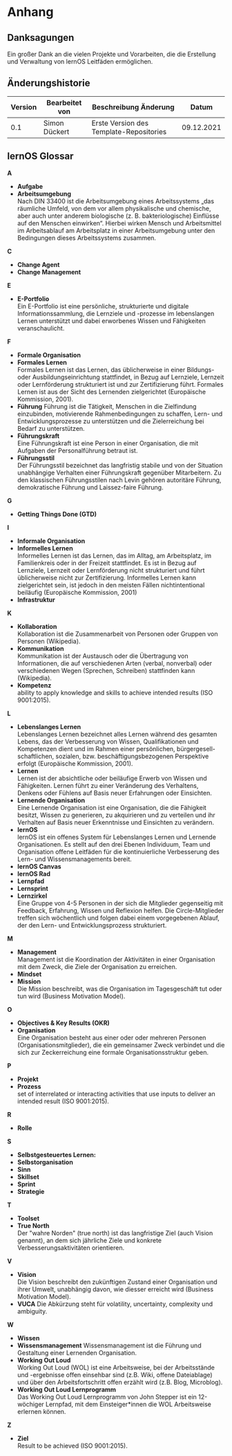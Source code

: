 # Anhang

## Danksagungen

Ein großer Dank an die vielen Projekte und Vorarbeiten, die die Erstellung und Verwaltung von lernOS Leitfäden ermöglichen.

## Änderungshistorie

| Version | Bearbeitet von | Beschreibung Änderung                   | Datum      |
| ------- | -------------- | --------------------------------------- | ---------- |
| 0.1     | Simon Dückert  | Erste Version des Template-Repositories | 09.12.2021 |

## lernOS Glossar

**A**

* **Aufgabe**
* **Arbeitsumgebung**<br/>Nach DIN 33400 ist die Arbeitsumgebung eines Arbeitssystems „das räumliche Umfeld, von dem vor allem physikalische und chemische, aber auch unter anderem biologische (z. B. bakteriologische) Einflüsse auf den Menschen einwirken“. Hierbei wirken Mensch und Arbeitsmittel im Arbeitsablauf am Arbeitsplatz in einer Arbeitsumgebung unter den Bedingungen dieses Arbeitssystems zusammen.

**C**

* **Change Agent**
* **Change Management**

**E**

* **E-Portfolio**<br/>Ein E-Portfolio ist eine persönliche, strukturierte und digitale Informationssammlung, die Lernziele und -prozesse im lebenslangen Lernen unterstützt und dabei erworbenes Wissen und Fähigkeiten veranschaulicht.

**F**

* **Formale Organisation**
* **Formales Lernen**<br/>Formales Lernen ist das Lernen, das üblicherweise in einer Bildungs- oder Ausbildungseinrichtung stattfindet, in Bezug auf Lernziele, Lernzeit oder Lernförderung strukturiert ist und zur Zertifizierung führt. Formales Lernen ist aus der Sicht des Lernenden zielgerichtet (Europäische Kommission, 2001).
* **Führung** Führung ist die Tätigkeit, Menschen in die Zielfindung einzubinden, motivierende Rahmenbedingungen zu schaffen, Lern- und Entwicklungsprozesse zu unterstützen und die Zielerreichung bei Bedarf zu unterstützen.
* **Führungskraft**<br/>Eine Führungskraft ist eine Person in einer Organisation, die mit Aufgaben der Personalführung betraut ist.
* **Führungsstil**<br/>Der Führungsstil bezeichnet das langfristig stabile und von der Situation unabhängige Verhalten einer Führungskraft gegenüber Mitarbeitern. Zu den klassischen Führungsstilen nach Levin gehören autoritäre Führung, demokratische Führung und Laissez-faire Führung.

**G**

* **Getting Things Done (GTD)**

**I**

* **Informale Organisation**
* **Informelles Lernen**<br/>Informelles Lernen ist das Lernen, das im Alltag, am Arbeitsplatz, im Familienkreis oder in der Freizeit stattfindet. Es ist in Bezug auf Lernziele, Lernzeit oder Lernförderung nicht strukturiert und führt üblicherweise nicht zur Zertifizierung. Informelles Lernen kann zielgerichtet sein, ist jedoch in den meisten Fällen nichtintentional beiläufig (Europäische Kommission, 2001)
* **Infrastruktur**

**K**

* **Kollaboration**<br/>Kollaboration ist die Zusammenarbeit von Personen oder Gruppen von Personen (Wikipedia).
* **Kommunikation**<br/>Kommunikation ist der Austausch oder die Übertragung von Informationen, die auf verschiedenen Arten (verbal, nonverbal) oder verschiedenen Wegen (Sprechen, Schreiben) stattfinden kann (Wikipedia).
* **Kompetenz**<br/>ability to apply knowledge and skills to achieve intended results (ISO 9001:2015).

**L**

* **Lebenslanges Lernen**<br/>Lebenslanges Lernen bezeichnet alles Lernen während des gesamten Lebens, das der Verbesserung von Wissen, Qualifikationen und Kompetenzen dient und im Rahmen einer persönlichen, bürgergesell- schaftlichen, sozialen, bzw. beschäftigungsbezogenen Perspektive erfolgt (Europäische Kommission, 2001).
* **Lernen**<br/>Lernen ist der absichtliche oder beiläufige Erwerb von Wissen und Fähigkeiten. Lernen führt zu einer Veränderung des Verhaltens, Denkens oder Fühlens auf Basis neuer Erfahrungen oder Einsichten.
* **Lernende Organisation**<br/>Eine Lernende Organisation ist eine Organisation, die die Fähigkeit besitzt, Wissen zu generieren, zu akquirieren und zu verteilen und ihr Verhalten auf Basis neuer Erkenntnisse und Einsichten zu verändern.
* **lernOS**<br/>lernOS ist ein offenes System für Lebenslanges Lernen und Lernende Organisationen. Es stellt auf den drei Ebenen Individuum, Team und Organisation offene Leitfäden für die kontinuierliche Verbesserung des Lern- und Wissensmanagements bereit.
* **lernOS Canvas**
* **lernOS Rad**
* **Lernpfad**
* **Lernsprint**
* **Lernzirkel**<br/>Eine Gruppe von 4-5 Personen in der sich die Mitglieder gegenseitig mit Feedback, Erfahrung, Wissen und Reflexion helfen. Die Circle-Mitglieder treffen sich wöchentlich und folgen dabei einem vorgegebenen Ablauf, der den Lern- und Entwicklungsprozess  strukturiert.

**M**

* **Management**<br/>Management ist die Koordination der Aktivitäten in einer Organisation mit dem Zweck, die Ziele der Organisation zu erreichen.
* **Mindset**
* **Mission**<br/>Die Mission beschreibt, was die Organisation im Tagesgeschäft tut oder tun wird (Business Motivation Model).

**O**

* **Objectives & Key Results (OKR)**
* **Organisation**<br/>Eine Organisation besteht aus einer oder oder mehreren Personen (Organisationsmitglieder), die ein gemeinsamer Zweck verbindet und die sich zur Zeckerreichung eine formale Organisationsstruktur geben.

**P**

* **Projekt**
* **Prozess**<br/>set of interrelated or interacting activities that use inputs to deliver an intended result (ISO 9001:2015).

**R**

* **Rolle**

**S**

* **Selbstgesteuertes Lernen:**
* **Selbstorganisation**
* **Sinn**
* **Skillset**
* **Sprint**
* **Strategie**

**T**

* **Toolset**
* **True North**<br/>Der "wahre Norden" (true north) ist das langfristige Ziel (auch Vision genannt), an dem sich jährliche Ziele und konkrete Verbesserungsaktivitäten orientieren.

**V**

* **Vision**<br/>Die Vision beschreibt den zukünftigen Zustand einer Organisation und ihrer Umwelt, unabhängig davon, wie diesser erreicht wird (Business Motivation Model).
* **VUCA**
  Die Abkürzung steht für volatility, uncertainty, complexity und ambiguity.

**W**

* **Wissen**
* **Wissensmanagement**
  Wissensmanagement ist die Führung und Gestaltung einer Lernenden Organisation.
* **Working Out Loud**<br/>Working Out Loud (WOL) ist eine Arbeitsweise, bei der Arbeitsstände und -ergebnisse offen einsehbar sind (z.B. Wiki, offene Dateiablage) und über den Arbeitsfortschritt offen erzählt wird (z.B. Blog, Microblog).
* **Working Out Loud Lernprogramm**<br/>Das Working Out Loud Lernprogramm von John Stepper ist ein 12-wöchiger Lernpfad, mit dem Einsteiger*innen die WOL Arbeitsweise erlernen können.

**Z**

* **Ziel**<br/>Result to be achieved (ISO 9001:2015).